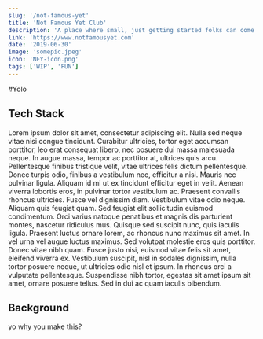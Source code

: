 ```yaml
---
slug: '/not-famous-yet'
title: 'Not Famous Yet Club'
description: 'A place where small, just getting started folks can come together. For all those future famous ______ people ⭐⭐️'
link: 'https://www.notfamousyet.com'
date: '2019-06-30'
image: 'somepic.jpeg'
icon: 'NFY-icon.png'
tags: ['WIP', 'FUN']
---
```


#Yolo

## Tech Stack

Lorem ipsum dolor sit amet, consectetur adipiscing elit. Nulla sed neque vitae nisi congue tincidunt. Curabitur ultricies, tortor eget accumsan porttitor, leo erat consequat libero, nec posuere dui massa malesuada neque. In augue massa, tempor ac porttitor at, ultrices quis arcu. Pellentesque finibus tristique velit, vitae ultrices felis dictum pellentesque. Donec turpis odio, finibus a vestibulum nec, efficitur a nisi. Mauris nec pulvinar ligula. Aliquam id mi ut ex tincidunt efficitur eget in velit. Aenean viverra lobortis eros, in pulvinar tortor vestibulum ac.
Praesent convallis rhoncus ultricies. Fusce vel dignissim diam. Vestibulum vitae odio neque. Aliquam quis feugiat quam. Sed feugiat elit sollicitudin euismod condimentum. Orci varius natoque penatibus et magnis dis parturient montes, nascetur ridiculus mus. Quisque sed suscipit nunc, quis iaculis ligula. Praesent luctus ornare lorem, ac rhoncus nunc maximus sit amet. In vel urna vel augue luctus maximus. Sed volutpat molestie eros quis porttitor. Donec vitae nibh quam. Fusce justo nisi, euismod vitae felis sit amet, eleifend viverra ex. Vestibulum suscipit, nisl in sodales dignissim, nulla tortor posuere neque, ut ultricies odio nisl et ipsum. In rhoncus orci a vulputate pellentesque. Suspendisse nibh tortor, egestas sit amet ipsum sit amet, ornare posuere tellus. Sed in dui ac quam iaculis bibendum.

## Background

yo why you make this?
